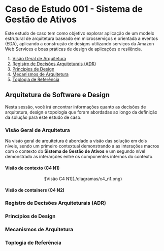 # Caso de Estudo 001 - Sistema de Gestão de Ativos

Este estudo de caso tem como objetivo explorar aplicação de um modelo estrutural de arquitetura baseado em microsserviços e orientada a eventos (EDA), aplicando a construção de designs utilizando serviços da Amazon Web Services e boas práticas de design de aplicações e resilência.

1. [Visão Geral de Arquitetura](#visão-geral-de-arquitetura)
2. [Registro de Decisões Arquiteturais (ADR)](#registro-de-decisões-arquiteturais-adr)
3. [Princípios de Design](#princípios-de-design)
4. [Mecanismos de Arquitetura](#mecanismos-de-arquitetura)
5. [Toplogia de Referência](#toplogia-de-referência)

## Arquitetura de Software e Design

Nesta sessão, você irá encontrar informações quanto as decisões de arquitetura, design e topologia que foram abordadas ao longo da definição da solução para este estudo de caso.

### Visão Geral de Arquitetura

Na visáo geral de arquitetura é abordado a visão das solução em dois níveis, sendo um primeiro contextual demonstrando a as interações macros com o contexto do **Sistema de Gestão de Ativos** e um segundo nível demonstrado as interarções entre os componentes internos do contexto.

#### Visão de contexto (C4 N1)

<center>
![Visão C4 N1](./diagramas/c4_n1.png)
</center>

#### Visão de containers (C4 N2)

### Registro de Decisões Arquiteturais (ADR)

### Princípios de Design

### Mecanismos de Arquitetura

### Toplogia de Referência
